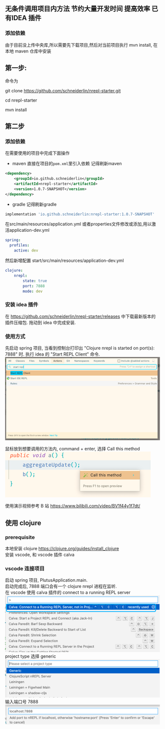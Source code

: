## 无条件调用项目内方法 节约大量开发时间 提高效率 已有IDEA 插件
### 添加依赖

由于目前没上传中央库,所以需要先下载项目,然后对当前项目执行 mvn install, 在本地 maven 仓库中安装

## 第一步:

命令为

git clone https://github.com/schneiderlin/nrepl-starter.git

cd nrepl-starter

mvn install

## 第二步

### 添加依赖
在需要使用的项目中完成下面操作

- maven
直接在项目的`pom.xml`里引入依赖 记得刷新maven
```xml
<dependency>
    <groupId>io.github.schneiderlin</groupId>
    <artifactId>nrepl-starter</artifactId>
    <version>1.0.7-SNAPSHOT</version>
</dependency>
```
- gradle 记得刷新gradle
```groovy
implementation 'io.github.schneiderlin:nrepl-starter:1.0.7-SNAPSHOT'
```
在src/main/resources/application.yml 或者properties文件修改或添加,用以激活application-dev.yml
```yaml
spring: 
  profiles: 
    active: dev
```
然后新增配置 start/src/main/resources/application-dev.yml
```yaml
clojure:
    nrepl:
        state: true
        port: 7888
        mode: dev
```
### 安装 idea 插件
在 https://github.com/schneiderlin/nrepl-starter/releases 中下载最新版本的插件压缩包.
拖动到 idea 中完成安装.

### 使用方式
先启动 spring 项目, 当看到控制台打印出
"Clojure nrepl is started on port(s): 7888" 时.
执行 idea 的 "Start REPL Client" 命令.
![img.png](img.png)

鼠标放到想要调用的方法内, command + enter, 选择 Call this method
![img_1.png](img_1.png)

使用演示视频参考 B 站 https://www.bilibili.com/video/BV1f44y1f7dt/

## 使用 clojure
### prerequisite
本地安装 clojure
https://clojure.org/guides/install_clojure  
安装 vscode, 和 vscode 插件 calva

### vscode 连接项目
启动 spring 项目, PlutusApplication.main.  
启动完成后, 7888 端口会有一个 clojure nrepl 进程在监听.  
在 vscode 使用 calva 插件的 connect to a running REPL server  
![img.png](doc/img.png)  
project type 选择 generic  
![img_1.png](doc/img_1.png)  
输入端口号 7888   
![img_2.png](doc/img_2.png)
